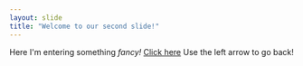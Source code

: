```yaml
---
layout: slide
title: "Welcome to our second slide!"
---
```

Here I'm entering something *fancy!* [Click here](https://www.youtube.com/watch?v=kJr-PIfLDl4&feature=youtu.be)
Use the left arrow to go back!
